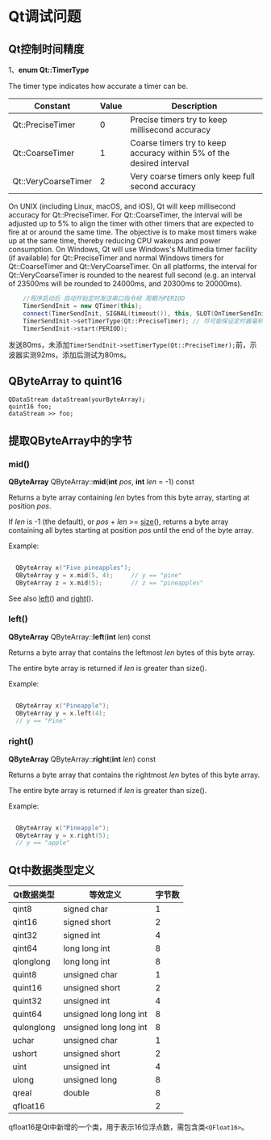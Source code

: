 <!--

 * @Author: yang66995
 * @Date: 2020-09-01 21:13:37
 * @LastEditTime: 2020-09-02 20:31:09
 * @LastEditors: Please set LastEditors
 * @Description: In User Settings Edit
 * @FilePath: \yang66995\qt_dev\docs\Qt_Q.md
-->

# Qt调试问题

## Qt控制时间精度

1、**enum Qt::TimerType**

The timer type indicates how accurate a timer can be.

| Constant            | Value | Description                                                          |
| ------------------- | ----- | -------------------------------------------------------------------- |
| Qt::PreciseTimer    | 0     | Precise timers try to keep millisecond accuracy                      |
| Qt::CoarseTimer     | 1     | Coarse timers try to keep accuracy within 5% of the desired interval |
| Qt::VeryCoarseTimer | 2     | Very coarse timers only keep full second accuracy                    |

On UNIX (including Linux, macOS, and iOS), Qt will keep millisecond accuracy for Qt::PreciseTimer. For Qt::CoarseTimer, the interval will be adjusted up to 5% to align the timer with other timers that are expected to fire at or around the same time. The objective is to make most timers wake up at the same time, thereby reducing CPU wakeups and power consumption.
On Windows, Qt will use Windows's Multimedia timer facility (if available) for Qt::PreciseTimer and normal Windows timers for Qt::CoarseTimer and Qt::VeryCoarseTimer.
On all platforms, the interval for Qt::VeryCoarseTimer is rounded to the nearest full second (e.g. an interval of 23500ms will be rounded to 24000ms, and 20300ms to 20000ms).

```c++
    //程序启动后 自动开始定时发送串口指令帧 周期为PERIOD
    TimerSendInit = new QTimer(this);
    connect(TimerSendInit, SIGNAL(timeout()), this, SLOT(OnTimerSendInit()));
    TimerSendInit->setTimerType(Qt::PreciseTimer); // 尽可能保证定时器毫秒精度
    TimerSendInit->start(PERIOD);

```

发送80ms，未添加`TimerSendInit->setTimerType(Qt::PreciseTimer);`前，示波器实测92ms，添加后测试为80ms。

## QByteArray to quint16

```Qt
QDataStream dataStream(yourByteArray);
quint16 foo;
dataStream >> foo;
```

## 提取QByteArray中的字节

### mid()

**QByteArray** QByteArray::**mid**(**int** *pos*, **int** *len* = -1) const

Returns a byte array containing *len* bytes from this byte array, starting at position *pos*.

If *len* is -1 (the default), or *pos* + *len* >= [size](qbytearray.html#size)(), returns a byte array containing all bytes starting at position *pos* until the end of the byte array.

Example:

```cpp

  QByteArray x("Five pineapples");
  QByteArray y = x.mid(5, 4);     // y == "pine"
  QByteArray z = x.mid(5);        // z == "pineapples"

```

See also [left](qbytearray.html#left)() and [right](qbytearray.html#right)().

### left()

**QByteArray** QByteArray::**left**(**int** *len*) const

Returns a byte array that contains the leftmost *len* bytes of this byte array.

The entire byte array is returned if *len* is greater than size().

Example:

```cpp

  QByteArray x("Pineapple");
  QByteArray y = x.left(4);
  // y == "Pine"
```

### right()

**QByteArray** QByteArray::**right**(**int** *len*) const

Returns a byte array that contains the rightmost *len* bytes of this byte array.

The entire byte array is returned if *len* is greater than size().

Example:

```cpp

  QByteArray x("Pineapple");
  QByteArray y = x.right(5);
  // y == "apple"
```

## Qt中数据类型定义

| Qt数据类型 | 等效定义               | 字节数 |
| ---------- | ---------------------- | ------ |
| qint8      | signed char            | 1      |
| qint16     | signed short           | 2      |
| qint32     | signed int             | 4      |
| qint64     | long long int          | 8      |
| qlonglong  | long long int          | 8      |
| quint8     | unsigned char          | 1      |
| quint16    | unsigned short         | 2      |
| quint32    | unsigned int           | 4      |
| quint64    | unsigned long long int | 8      |
| qulonglong | unsigned long long int | 8      |
| uchar      | unsigned char          | 1      |
| ushort     | unsigned short         | 2      |
| uint       | unsigned int           | 4      |
| ulong      | unsigned long          | 8      |
| qreal      | double                 | 8      |
| qfloat16   |                        | 2      |

qfloat16是Qt中新增的一个类，用于表示16位浮点数，需包含类`<QFloat16>`。